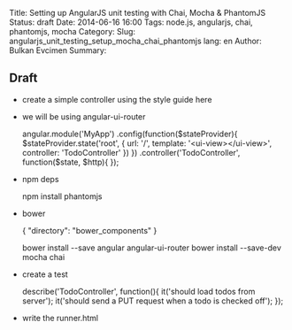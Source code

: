 Title: Setting up AngularJS unit testing with Chai, Mocha & PhantomJS
Status: draft
Date: 2014-06-16 16:00
Tags: node.js, angularjs, chai, phantomjs, mocha
Category: 
Slug: angularjs_unit_testing_setup_mocha_chai_phantomjs
lang: en
Author: Bulkan Evcimen
Summary:


## Draft

* create a simple controller using the style guide here
* we will be using angular-ui-router

    
    angular.module('MyApp')
      .config(function($stateProvider){
        $stateProvider.state('root', {
          url: '/',
          template: '<ui-view></ui-view>',
          controller: 'TodoController'
        })
      })
      .controller('TodoController', function($state, $http){
      });


* npm deps

    npm install phantomjs

* bower 


    {
        "directory": "bower_components"
    }


    bower install --save angular angular-ui-router
    bower install --save-dev mocha chai

* create a test

    describe('TodoController', function(){
      it('should load todos from server');
      it('should send a PUT request when a todo is checked off');
    });
* write the runner.html
